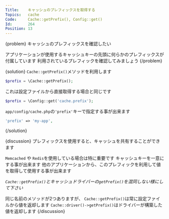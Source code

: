 ```yaml
---
Title:    キャッシュのプレフィックスを取得する
Topics:   cache
Code:     Cache::getPrefix(), Config::get()
Id:       264
Position: 13
---
```


{problem}
キャッシュのプレフィックスを確認したい

アプリケーションが使用するキャッシュキーの先頭に何らかのプレフィックスが付属しています
利用されているプレフィックを確認してみましょう
{/problem}

{solution}
`Cache::getPrefix()`メソッドを利用します

```php
$prefix = \Cache::getPrefix();
```

これは設定ファイルから直接取得する場合と同じです

```php
$prefix = \Config::get('cache.prefix');
```

`app/config/cache.php`の`'prefix'`キーで指定する事が出来ます

```php
'prefix' => 'my-app',
```
{/solution}

{discussion}
プレフィックスを使用すると、キャッシュを共有することができます

`Memcached` や `Redis`を使用している場合は特に重要です
キャッシュキーを一意にする事が出来ます
他のアプリケーションから、このプレフィックを利用して値を取得して使用する事が出来ます

_`Cache::getPrefix()`とキャッシュドライバーの`getPrefix()`を混同しない様にして下さい_

同じ名前のメソッドが2つありますが、
`Cache::getPrefix()`は常に設定ファイルから値を返却します
`Cache::driver()->getPrefix()`はドライバーが構築した値を返却します
{/discussion}
